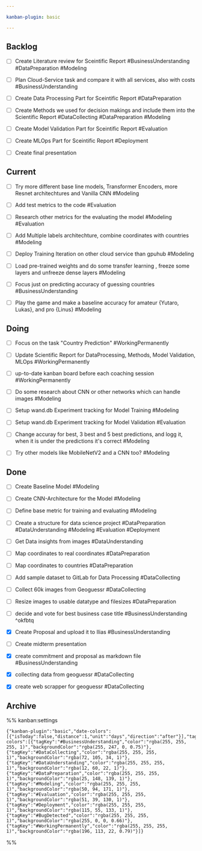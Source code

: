 ```yaml
---

kanban-plugin: basic

---
```


## Backlog

- [ ] Create Literature review for Sceintific Report #BusinessUnderstanding #DataPreparation #Modeling
- [ ] Plan Cloud-Service task and compare it with all services, also with costs #BusinessUnderstanding
- [ ] Create Data Processing Part for Sceintific Report #DataPreparation
- [ ] Create Methods we used for decision makings and include them into the Scientific Report #DataCollecting  #DataPreparation #Modeling
- [ ] Create Model Validation Part for Sceintific Report #Evaluation
- [ ] Create MLOps Part for Sceintific Report #Deployment
- [ ] Create final presentation


## Current

- [ ] Try more different base line models, Transformer Encoders, more Resnet architechtures and Vanilla CNN #Modeling
- [ ] Add test metrics to the code #Evaluation
- [ ] Research other metrics for the evaluating the model #Modeling #Evaluation
- [ ] Add Multiple labels architechture, combine coordinates with countries #Modeling
- [ ] Deploy Training Iteration on other cloud service than gpuhub #Modeling
- [ ] Load pre-trained weights and do some transfer learning , freeze some layers and unfreeze dense layers #Modeling
- [ ] Focus just on predicting accuracy of guessing countries #BusinessUnderstanding
- [ ] Play the game and make a baseline accuracy for amateur {Yutaro, Lukas}, and pro {Linus} #Modeling


## Doing

- [ ] Focus on the task "Country Prediction" #WorkingPermanently
- [ ] Update Scientific Report for DataProcessing, Methods, Model Validation, MLOps #WorkingPermanently
- [ ] up-to-date kanban board before each coaching session #WorkingPermanently
- [ ] Do some research about CNN or other networks which can handle images #Modeling
- [ ] Setup wand.db Experiment tracking for Model Training #Modeling
- [ ] Setup wand.db Experiment tracking for Model Validation #Evaluation
- [ ] Change accuray for best, 3 best and 5 best predictions, and logg it, when it is under the predictions it's correct #Modeling
- [ ] Try other models like MobileNetV2 and a CNN too? #Modeling


## Done

- [ ] Create Baseline Model #Modeling
- [ ] Create CNN-Architecture for the Model #Modeling
- [ ] Define base metric for training and evaluating #Modeling
- [ ] Create a structure for data science project #DataPreparation #DataUnderstanding #Modeling #Evaluation #Deployment
- [ ] Get Data insights from images #DataUnderstanding
- [ ] Map coordinates to real coordinates #DataPreparation
- [ ] Map coordinates to countries #DataPreparation
- [ ] Add sample dataset to GitLab for Data Processing #DataCollecting
- [ ] Collect 60k images from Geoguessr #DataCollecting
- [ ] Resize images to usable datatype and filesizes #DataPreparation
- [ ] decide and vote for best business case title #BusinessUnderstanding ^okfbtq
- [x] Create Proposal and upload it to Ilias #BusinessUnderstanding
- [ ] Create midterm presentation
- [x] create commitment and proposal as markdown file #BusinessUnderstanding
- [x] collecting data from geoguessr #DataCollecting
- [x] create web scrapper for geoguessr #DataCollecting


## Archive





%% kanban:settings
```
{"kanban-plugin":"basic","date-colors":[{"isToday":false,"distance":1,"unit":"days","direction":"after"}],"tag-colors":[{"tagKey":"#BusinessUnderstanding","color":"rgba(255, 255, 255, 1)","backgroundColor":"rgba(255, 247, 0, 0.75)"},{"tagKey":"#DataCollecting","color":"rgba(255, 255, 255, 1)","backgroundColor":"rgba(72, 105, 34, 1)"},{"tagKey":"#DataUnderstanding","color":"rgba(255, 255, 255, 1)","backgroundColor":"rgba(12, 60, 22, 1)"},{"tagKey":"#DataPreparation","color":"rgba(255, 255, 255, 1)","backgroundColor":"rgba(25, 148, 139, 1)"},{"tagKey":"#Modeling","color":"rgba(255, 255, 255, 1)","backgroundColor":"rgba(50, 94, 171, 1)"},{"tagKey":"#Evaluation","color":"rgba(255, 255, 255, 1)","backgroundColor":"rgba(51, 39, 130, 1)"},{"tagKey":"#Deployment","color":"rgba(255, 255, 255, 1)","backgroundColor":"rgba(115, 55, 133, 1)"},{"tagKey":"#BugDetected","color":"rgba(255, 255, 255, 1)","backgroundColor":"rgba(255, 0, 0, 0.66)"},{"tagKey":"#WorkingPermanently","color":"rgba(255, 255, 255, 1)","backgroundColor":"rgba(196, 113, 22, 0.79)"}]}
```
%%